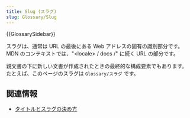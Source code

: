 ```yaml
---
title: Slug (スラグ)
slug: Glossary/Slug
---
```


{{GlossarySidebar}}

スラグは、通常は URL の最後にある Web アドレスの固有の識別部分です。
MDN のコンテキストでは、"\<locale> / docs /" に続く URL の部分です。

親文書の下に新しい文書が作成されたときの最終的な構成要素でもあります。
たとえば、このページのスラグは `Glossary/スラグ` です。

## 関連情報

- [タイトルとスラグの決め方](/ja/docs/MDN/Contribute/Guidelines/Writing_style_guide#タイトルとスラグの決め方)
